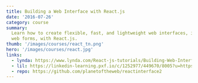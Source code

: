 ```yaml
---
title: Building a Web Interface with React.js
date: '2016-07-26'
category: course
summary:
  Learn how to create flexible, fast, and lightweight web interfaces, including
  web forms, with React.js.
thumb: '/images/courses/react_tn.png'
hero: '/images/courses/react.jpg'
links:
  - lynda: https://www.lynda.com/React-js-tutorials/Building-Web-Interface-React-js/495271-2.html
  - lil: https://linkedin-learning.pxf.io/c/1252977/449670/8005?u=https%3A%2F%2Fwww.linkedin.com%2Flearning%2Fbuilding-a-web-interface-with-react-js
  - repo: https://github.com/planetoftheweb/reactinterface2
---
```

